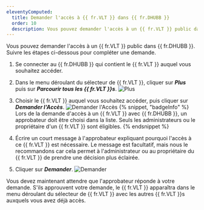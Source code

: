 ```yaml
---
eleventyComputed:
  title: Demander l'accès à {{ fr.VLT }} dans {{ fr.DHUBB }}
  order: 10
  description: Vous pouvez demander l'accès à un {{ fr.VLT }} public dans {{ fr.DHUBB }}.
---
```

Vous pouvez demander l'accès à un {{ fr.VLT }} public dans {{ fr.DHUBB }}. Suivre les étapes ci-dessous pour compléter une demande.

1. Se connecter au {{ fr.DHUBB }} qui contient le {{ fr.VLT }} auquel vous souhaitez accéder.
1. Dans le menu déroulant du sélecteur de {{ fr.VLT }}, cliquer sur ***Plus*** puis sur ***Parcourir tous les {{ fr.VLT }}s***.
![Plus](https://cdnweb.devolutions.net/docs/HUBB6007_2024_1.png)
1. Choisir le {{ fr.VLT }} auquel vous souhaitez accéder, puis cliquer sur ***Demander l'Accès***.
![Demander l'Accès](https://cdnweb.devolutions.net/docs/docs_en_hub_Hub0003.png)
   {% snippet, "badgeInfo" %}
   Lors de la demande d'accès à un {{ fr.VLT }} avec {{ fr.DHUBB }}, un approbateur doit être choisi dans la liste. Seuls les administrateurs ou le propriétaire d'un {{ fr.VLT }} sont éligibles.
   {% endsnippet %}

1. Écrire un court message à l'approbateur expliquant pourquoi l'accès à ce {{ fr.VLT }} est nécessaire. Le message est facultatif, mais nous le recommandons car cela permet à l'administrateur ou au propriétaire du {{ fr.VLT }} de prendre une décision plus éclairée.
1. Cliquer sur ***Demander***.
![Demander](https://cdnweb.devolutions.net/docs/docs_en_hub_Hub0004.png)

Vous devez maintenant attendre que l'approbateur réponde à votre demande. S'ils approuvent votre demande, le {{ fr.VLT }} apparaîtra dans le menu déroulant du sélecteur de {{ fr.VLT }} avec les autres {{ fr.VLT }}s auxquels vous avez déjà accès.
